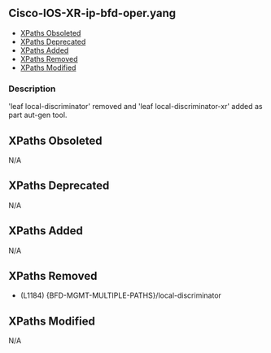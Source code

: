 ## Cisco-IOS-XR-ip-bfd-oper.yang

- [XPaths Obsoleted](#xpaths-obsoleted)
- [XPaths Deprecated](#xpaths-deprecated)
- [XPaths Added](#xpaths-added)
- [XPaths Removed](#xpaths-removed)
- [XPaths Modified](#xpaths-modified)

### Description

'leaf local-discriminator' removed and 'leaf local-discriminator-xr' added as part aut-gen tool.

## XPaths Obsoleted

N/A

## XPaths Deprecated

N/A

## XPaths Added

N/A

## XPaths Removed

- (L1184)	{BFD-MGMT-MULTIPLE-PATHS}/local-discriminator

## XPaths Modified

N/A

